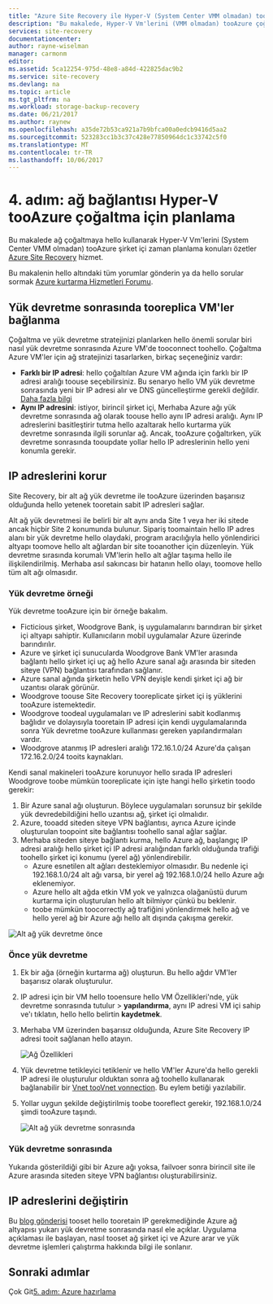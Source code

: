```yaml
---
title: "Azure Site Recovery ile Hyper-V (System Center VMM olmadan) tooAzure çoğaltma için ağ aaaPlan | Microsoft Docs"
description: "Bu makalede, Hyper-V Vm'lerini (VMM olmadan) tooAzure çoğaltırken gerekli ağ planlaması anlatılmaktadır."
services: site-recovery
documentationcenter: 
author: rayne-wiselman
manager: carmonm
editor: 
ms.assetid: 5ca12254-975d-48e8-a84d-422825dac9b2
ms.service: site-recovery
ms.devlang: na
ms.topic: article
ms.tgt_pltfrm: na
ms.workload: storage-backup-recovery
ms.date: 06/21/2017
ms.author: raynew
ms.openlocfilehash: a35de72b53ca921a7b9bfca00a0edcb9416d5aa2
ms.sourcegitcommit: 523283cc1b3c37c428e77850964dc1c33742c5f0
ms.translationtype: MT
ms.contentlocale: tr-TR
ms.lasthandoff: 10/06/2017
---
```

# <a name="step-4-plan-networking-for-hyper-v-tooazure-replication"></a>4. adım: ağ bağlantısı Hyper-V tooAzure çoğaltma için planlama

Bu makalede ağ çoğaltmaya hello kullanarak Hyper-V Vm'lerini (System Center VMM olmadan) tooAzure şirket içi zaman planlama konuları özetler [Azure Site Recovery](site-recovery-overview.md) hizmet.

Bu makalenin hello altındaki tüm yorumlar gönderin ya da hello sorular sormak [Azure kurtarma Hizmetleri Forumu](https://social.msdn.microsoft.com/forums/azure/home?forum=hypervrecovmgr).


## <a name="connecting-tooreplica-vms-after-failover"></a>Yük devretme sonrasında tooreplica VM'ler bağlanma

Çoğaltma ve yük devretme stratejinizi planlarken hello önemli sorular biri nasıl yük devretme sonrasında Azure VM'de tooconnect toohello. Çoğaltma Azure VM'ler için ağ stratejinizi tasarlarken, birkaç seçeneğiniz vardır:

- **Farklı bir IP adresi**: hello çoğaltılan Azure VM ağında için farklı bir IP adresi aralığı toouse seçebilirsiniz. Bu senaryo hello VM yük devretme sonrasında yeni bir IP adresi alır ve DNS güncelleştirme gerekli değildir. [Daha fazla bilgi](site-recovery-test-failover-vmm-to-vmm.md#prepare-the-infrastructure-for-test-failover)
- **Aynı IP adresini**: istiyor, birincil şirket içi, Merhaba Azure ağı yük devretme sonrasında ağ olarak toouse hello aynı IP adresi aralığı.  Aynı IP adreslerini basitleştirir tutma hello azaltarak hello kurtarma yük devretme sonrasında ilgili sorunlar ağ. Ancak, tooAzure çoğaltırken, yük devretme sonrasında tooupdate yollar hello IP adreslerinin hello yeni konumla gerekir.


## <a name="retain-ip-addresses"></a>IP adreslerini korur

Site Recovery, bir alt ağ yük devretme ile tooAzure üzerinden başarısız olduğunda hello yetenek tooretain sabit IP adresleri sağlar.

Alt ağ yük devretmesi ile belirli bir alt aynı anda Site 1 veya her iki sitede ancak hiçbir Site 2 konumunda bulunur. Sipariş toomaintain hello IP adres alanı bir yük devretme hello olaydaki, program aracılığıyla hello yönlendirici altyapı toomove hello alt ağlardan bir site tooanother için düzenleyin. Yük devretme sırasında korumalı VM'lerin hello alt ağlar taşıma hello ile ilişkilendirilmiş. Merhaba asıl sakıncası bir hatanın hello olayı, toomove hello tüm alt ağı olmasıdır.


### <a name="failover-example"></a>Yük devretme örneği

Yük devretme tooAzure için bir örneğe bakalım.

- Ficticious şirket, Woodgrove Bank, iş uygulamalarını barındıran bir şirket içi altyapı sahiptir. Kullanıcıların mobil uygulamalar Azure üzerinde barındırılır.
- Azure ve şirket içi sunucularda Woodgrove Bank VM'ler arasında bağlantı hello şirket içi uç ağ hello Azure sanal ağı arasında bir siteden siteye (VPN) bağlantısı tarafından sağlanır.
- Azure sanal ağında şirketin hello VPN deyişle kendi şirket içi ağ bir uzantısı olarak görünür.
- Woodgrove toouse Site Recovery tooreplicate şirket içi iş yüklerini tooAzure istemektedir.
 - Woodgrove toodeal uygulamaları ve IP adreslerini sabit kodlanmış bağlıdır ve dolayısıyla tooretain IP adresi için kendi uygulamalarında sonra Yük devretme tooAzure kullanması gereken yapılandırmaları vardır.
 - Woodgrove atanmış IP adresleri aralığı 172.16.1.0/24 Azure'da çalışan 172.16.2.0/24 tooits kaynakları.


Kendi sanal makineleri tooAzure korunuyor hello sırada IP adresleri Woodgrove toobe mümkün tooreplicate için işte hangi hello şirketin toodo gerekir:

1. Bir Azure sanal ağı oluşturun. Böylece uygulamaları sorunsuz bir şekilde yük devredebildiğini hello uzantısı ağ, şirket içi olmalıdır.
2. Azure, tooadd siteden siteye VPN bağlantısı, ayrıca Azure içinde oluşturulan toopoint site bağlantısı toohello sanal ağlar sağlar.
3. Merhaba siteden siteye bağlantı kurma, hello Azure ağ, başlangıç IP adresi aralığı hello şirket içi IP adresi aralığından farklı olduğunda trafiği toohello şirket içi konumu (yerel ağ) yönlendirebilir.
    - Azure esnetilen alt ağları desteklemiyor olmasıdır. Bu nedenle içi 192.168.1.0/24 alt ağı varsa, bir yerel ağ 192.168.1.0/24 hello Azure ağı eklenemiyor.
    - Azure hello alt ağda etkin VM yok ve yalnızca olağanüstü durum kurtarma için oluşturulan hello alt bilmiyor çünkü bu beklenir.
    - toobe mümkün toocorrectly ağ trafiğini yönlendirmek hello ağ ve hello yerel ağ bir Azure ağı hello alt dışında çakışma gerekir.

![Alt ağ yük devretme önce](./media/hyper-v-site-walkthrough-network/network-design7.png)

### <a name="before-failover"></a>Önce yük devretme

1. Ek bir ağa (örneğin kurtarma ağ) oluşturun. Bu hello ağdır VM'ler başarısız olarak oluşturulur.
2. IP adresi için bir VM hello tooensure hello VM Özellikleri'nde, yük devretme sonrasında tutulur > **yapılandırma**, aynı IP adresi VM içi sahip ve'ı tıklatın, hello hello belirtin **kaydetmek**.
3. Merhaba VM üzerinden başarısız olduğunda, Azure Site Recovery IP adresi tooit sağlanan hello atayın.

    ![Ağ Özellikleri](./media/hyper-v-site-walkthrough-network/network-design8.png)

4. Yük devretme tetikleyici tetiklenir ve hello VM'ler Azure'da hello gerekli IP adresi ile oluşturulur olduktan sonra ağ toohello kullanarak bağlanabilir bir [Vnet tooVnet vonnection](../vpn-gateway/virtual-networks-configure-vnet-to-vnet-connection.md). Bu eylem betiği yazılabilir.
5. Yollar uygun şekilde değiştirilmiş toobe tooreflect gerekir, 192.168.1.0/24 şimdi tooAzure taşındı.

    ![Alt ağ yük devretme sonrasında](./media/hyper-v-site-walkthrough-network/network-design9.png)

### <a name="after-failover"></a>Yük devretme sonrasında

Yukarıda gösterildiği gibi bir Azure ağı yoksa, failvoer sonra birincil site ile Azure arasında siteden siteye VPN bağlantısı oluşturabilirsiniz.

## <a name="change-ip-addresses"></a>IP adreslerini değiştirin

Bu [blog gönderisi](http://azure.microsoft.com/blog/2014/09/04/networking-infrastructure-setup-for-microsoft-azure-as-a-disaster-recovery-site/) tooset hello tooretain IP gerekmediğinde Azure ağ altyapısı yukarı yük devretme sonrasında nasıl ele açıklar. Uygulama açıklaması ile başlayan, nasıl tooset ağ şirket içi ve Azure arar ve yük devretme işlemleri çalıştırma hakkında bilgi ile sonlanır.  

## <a name="next-steps"></a>Sonraki adımlar

Çok Git[5. adım: Azure hazırlama](hyper-v-site-walkthrough-prepare-azure.md)

